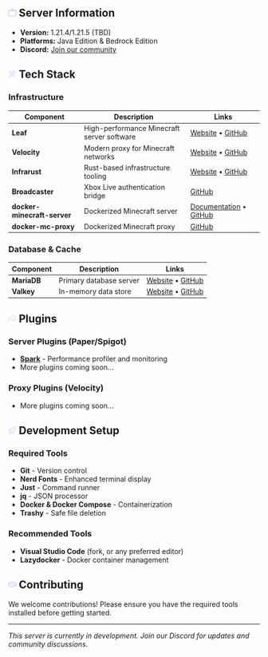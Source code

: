 ## <img src="assets/icons/info.svg" width="16" height="16"> Server Information

- **Version:** 1.21.4/1.21.5 (TBD)
- **Platforms:** Java Edition & Bedrock Edition
- **Discord:** [Join our community](https://discord.gg/zV7FcdJRgj)

## <img src="assets/icons/tools.svg" width="16" height="16"> Tech Stack

### Infrastructure

| Component                   | Description                                | Links                                                                                                                                  |
| --------------------------- | ------------------------------------------ | -------------------------------------------------------------------------------------------------------------------------------------- |
| **Leaf**                    | High-performance Minecraft server software | [Website](https://www.leafmc.one/) • [GitHub](https://github.com/Winds-Studio/Leaf)                                                    |
| **Velocity**                | Modern proxy for Minecraft networks        | [Website](https://papermc.io/software/velocity) • [GitHub](https://github.com/PaperMC/Velocity)                                        |
| **Infrarust**               | Rust-based infrastructure tooling          | [Website](https://infrarust.dev/) • [GitHub](https://github.com/shadowner/infrarust)                                                   |
| **Broadcaster**             | Xbox Live authentication bridge            | [GitHub](https://github.com/MCXboxBroadcast/Broadcaster)                                                                               |
| **docker-minecraft-server** | Dockerized Minecraft server                | [Documentation](https://docker-minecraft-server.readthedocs.io/en/latest/) • [GitHub](https://github.com/itzg/docker-minecraft-server) |
| **docker-mc-proxy**         | Dockerized Minecraft proxy                 | [GitHub](https://github.com/itzg/docker-mc-proxy)                                                                                      |

### Database & Cache

| Component   | Description             | Links                                                                         |
| ----------- | ----------------------- | ----------------------------------------------------------------------------- |
| **MariaDB** | Primary database server | [Website](https://mariadb.org/) • [GitHub](https://github.com/MariaDB/server) |
| **Valkey**  | In-memory data store    | [Website](https://valkey.io/) • [GitHub](https://github.com/valkey-io/valkey) |

## <img src="assets/icons/plugin.svg" width="16" height="16"> Plugins

### Server Plugins (Paper/Spigot)

- **[Spark](https://spark.lucko.me/)** - Performance profiler and monitoring
- More plugins coming soon...

### Proxy Plugins (Velocity)

- More plugins coming soon...

## <img src="assets/icons/rocket.svg" width="16" height="16"> Development Setup

### Required Tools

- **Git** - Version control
- **Nerd Fonts** - Enhanced terminal display
- **Just** - Command runner
- **jq** - JSON processor
- **Docker & Docker Compose** - Containerization
- **Trashy** - Safe file deletion

### Recommended Tools

- **Visual Studio Code** (fork, or any preferred editor)
- **Lazydocker** - Docker container management

## <img src="assets/icons/handshake.svg" width="16" height="16"> Contributing

We welcome contributions! Please ensure you have the required tools installed before getting started.

---

_This server is currently in development. Join our Discord for updates and community discussions._
